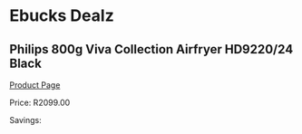 
# Ebucks Dealz
## Philips 800g Viva Collection Airfryer HD9220/24 Black
[Product Page](https://www.ebucks.com/web/shop/productSelected.do?prodId=1135578738&catId=1157659933)

Price: R2099.00

Savings: 


	